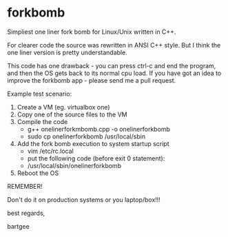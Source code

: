forkbomb
========

Simpliest one liner fork bomb for Linux/Unix written in C++.

For clearer code the source was rewritten in ANSI C++ style. But I think the
one liner version is pretty understandable.

This code has one drawback - you can press ctrl-c and end the program, and then
the OS gets back to its normal cpu load.
If you have got an idea to improve the forkbomb app - please send me a pull
request.

Example test scenario:

1. Create a VM (eg. virtualbox one)
2. Copy one of the source files to the VM
3. Compile the code
    - g++ onelinerforkmbomb.cpp -o onelinerforkbomb
    - sudo cp onelinerforkbomb /usr/local/sbin
4. Add the fork bomb execution to system startup script
    - vim /etc/rc.local
    - put the following code (before exit 0 statement):
    - /usr/local/sbin/onelinerforkbomb
5. Reboot the OS

REMEMBER!

   Don't do it on production systems or you laptop/box!!!

best regards,

bartgee
